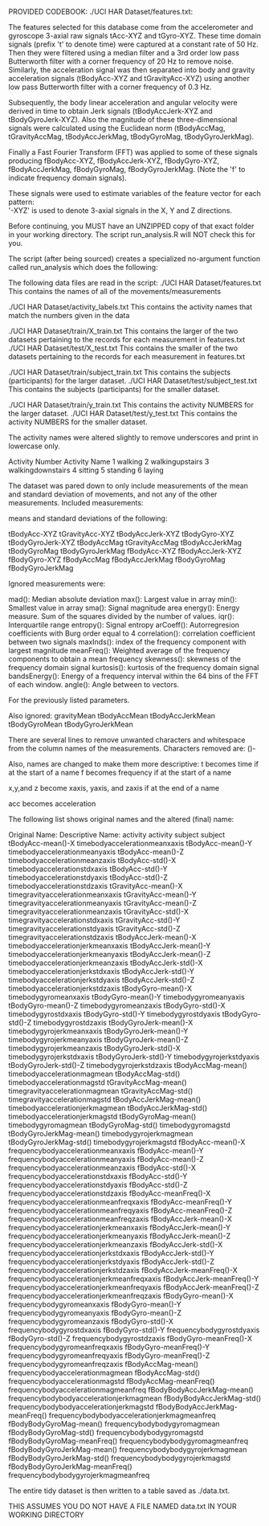 PROVIDED CODEBOOK: ./UCI HAR Dataset/features.txt:


The features selected for this database come from the accelerometer and gyroscope 3-axial raw signals tAcc-XYZ and tGyro-XYZ. These time domain signals (prefix 't' to denote time) were captured at a constant rate of 50 Hz. Then they were filtered using a median filter and a 3rd order low pass Butterworth filter with a corner frequency of 20 Hz to remove noise. Similarly, the acceleration signal was then separated into body and gravity acceleration signals (tBodyAcc-XYZ and tGravityAcc-XYZ) using another low pass Butterworth filter with a corner frequency of 0.3 Hz. 

Subsequently, the body linear acceleration and angular velocity were derived in time to obtain Jerk signals (tBodyAccJerk-XYZ and tBodyGyroJerk-XYZ). Also the magnitude of these three-dimensional signals were calculated using the Euclidean norm (tBodyAccMag, tGravityAccMag, tBodyAccJerkMag, tBodyGyroMag, tBodyGyroJerkMag). 

Finally a Fast Fourier Transform (FFT) was applied to some of these signals producing fBodyAcc-XYZ, fBodyAccJerk-XYZ, fBodyGyro-XYZ, fBodyAccJerkMag, fBodyGyroMag, fBodyGyroJerkMag. (Note the 'f' to indicate frequency domain signals). 

These signals were used to estimate variables of the feature vector for each pattern:  
'-XYZ' is used to denote 3-axial signals in the X, Y and Z directions.


Before continuing, you MUST have an UNZIPPED copy of that exact folder in your working directory.
The script run_analysis.R will NOT check this for you.

The script (after being sourced) creates a specialized no-argument function called run_analysis which does the following:

The following data files are read in the script:
./UCI HAR Dataset/features.txt				This contains the names of all of the movements/measurements

./UCI HAR Dataset/activity_labels.txt		This contains the activity names that match the numbers given in the data

./UCI HAR Dataset/train/X_train.txt			This contains the larger of the two datasets pertaining to the records for each measurement in features.txt
./UCI HAR Dataset/test/X_test.txt			This contains the smaller of the two datasets pertaining to the records for each measurement in features.txt

./UCI HAR Dataset/train/subject_train.txt	This contains the subjects (participants) for the larger dataset.
./UCI HAR Dataset/test/subject_test.txt		This contains the subjects (participants) for the smaller dataset.

./UCI HAR Dataset/train/y_train.txt			This contains the activity NUMBERS for the larger dataset.
./UCI HAR Dataset/test/y_test.txt			This contains the activity NUMBERS for the smaller dataset.


The activity names were altered slightly to remove underscores and print in lowercase only.

Activity Number		Activity Name
1           		walking
2  					walkingupstairs
3  					walkingdownstairs
4 					sitting
5  					standing
6  		            laying		

The dataset was pared down to only include measurements of the mean and standard deviation of movements, and not
any of the other measurements. 
Included measurements:

means and standard deviations of the following:

tBodyAcc-XYZ
tGravityAcc-XYZ
tBodyAccJerk-XYZ
tBodyGyro-XYZ
tBodyGyroJerk-XYZ
tBodyAccMag
tGravityAccMag
tBodyAccJerkMag
tBodyGyroMag
tBodyGyroJerkMag
fBodyAcc-XYZ
fBodyAccJerk-XYZ
fBodyGyro-XYZ
fBodyAccMag
fBodyAccJerkMag
fBodyGyroMag
fBodyGyroJerkMag


Ignored measurements were:

mad(): Median absolute deviation 
max(): Largest value in array
min(): Smallest value in array
sma(): Signal magnitude area
energy(): Energy measure. Sum of the squares divided by the number of values. 
iqr(): Interquartile range 
entropy(): Signal entropy
arCoeff(): Autorregresion coefficients with Burg order equal to 4
correlation(): correlation coefficient between two signals
maxInds(): index of the frequency component with largest magnitude
meanFreq(): Weighted average of the frequency components to obtain a mean frequency
skewness(): skewness of the frequency domain signal 
kurtosis(): kurtosis of the frequency domain signal 
bandsEnergy(): Energy of a frequency interval within the 64 bins of the FFT of each window.
angle(): Angle between to vectors.

For the previously listed parameters.


Also ignored:
gravityMean
tBodyAccMean
tBodyAccJerkMean
tBodyGyroMean
tBodyGyroJerkMean

There are several lines to remove unwanted characters and whitespace from the column names of the measurements.
Characters removed are: ()- 

Also, names are changed to make them more descriptive:
t becomes time if at the start of a name
f becomes frequency if at the start of a name 

x,y,and z become xaxis, yaxis, and zaxis if at the end of a name

acc becomes acceleration

The following list shows original names and the altered (final) name:


Original Name:					Descriptive Name:
activity						activity
subject							subject
tBodyAcc-mean()-X				timebodyaccelerationmeanxaxis
tBodyAcc-mean()-Y				timebodyaccelerationmeanyaxis
tBodyAcc-mean()-Z				timebodyaccelerationmeanzaxis
tBodyAcc-std()-X				timebodyaccelerationstdxaxis
tBodyAcc-std()-Y				timebodyaccelerationstdyaxis
tBodyAcc-std()-Z				timebodyaccelerationstdzaxis
tGravityAcc-mean()-X			timegravityaccelerationmeanxaxis
tGravityAcc-mean()-Y			timegravityaccelerationmeanyaxis
tGravityAcc-mean()-Z			timegravityaccelerationmeanzaxis
tGravityAcc-std()-X				timegravityaccelerationstdxaxis
tGravityAcc-std()-Y				timegravityaccelerationstdyaxis
tGravityAcc-std()-Z				timegravityaccelerationstdzaxis
tBodyAccJerk-mean()-X			timebodyaccelerationjerkmeanxaxis
tBodyAccJerk-mean()-Y			timebodyaccelerationjerkmeanyaxis
tBodyAccJerk-mean()-Z			timebodyaccelerationjerkmeanzaxis
tBodyAccJerk-std()-X			timebodyaccelerationjerkstdxaxis
tBodyAccJerk-std()-Y			timebodyaccelerationjerkstdyaxis
tBodyAccJerk-std()-Z			timebodyaccelerationjerkstdzaxis
tBodyGyro-mean()-X				timebodygyromeanxaxis
tBodyGyro-mean()-Y				timebodygyromeanyaxis
tBodyGyro-mean()-Z				timebodygyromeanzaxis
tBodyGyro-std()-X				timebodygyrostdxaxis
tBodyGyro-std()-Y				timebodygyrostdyaxis
tBodyGyro-std()-Z				timebodygyrostdzaxis
tBodyGyroJerk-mean()-X			timebodygyrojerkmeanxaxis
tBodyGyroJerk-mean()-Y			timebodygyrojerkmeanyaxis
tBodyGyroJerk-mean()-Z			timebodygyrojerkmeanzaxis
tBodyGyroJerk-std()-X			timebodygyrojerkstdxaxis
tBodyGyroJerk-std()-Y			timebodygyrojerkstdyaxis
tBodyGyroJerk-std()-Z			timebodygyrojerkstdzaxis
tBodyAccMag-mean()				timebodyaccelerationmagmean
tBodyAccMag-std()				timebodyaccelerationmagstd
tGravityAccMag-mean()			timegravityaccelerationmagmean
tGravityAccMag-std()			timegravityaccelerationmagstd
tBodyAccJerkMag-mean()			timebodyaccelerationjerkmagmean
tBodyAccJerkMag-std()			timebodyaccelerationjerkmagstd
tBodyGyroMag-mean()				timebodygyromagmean
tBodyGyroMag-std()				timebodygyromagstd
tBodyGyroJerkMag-mean()			timebodygyrojerkmagmean
tBodyGyroJerkMag-std()			timebodygyrojerkmagstd
fBodyAcc-mean()-X				frequencybodyaccelerationmeanxaxis
fBodyAcc-mean()-Y				frequencybodyaccelerationmeanyaxis
fBodyAcc-mean()-Z				frequencybodyaccelerationmeanzaxis
fBodyAcc-std()-X				frequencybodyaccelerationstdxaxis
fBodyAcc-std()-Y				frequencybodyaccelerationstdyaxis
fBodyAcc-std()-Z				frequencybodyaccelerationstdzaxis
fBodyAcc-meanFreq()-X			frequencybodyaccelerationmeanfreqxaxis
fBodyAcc-meanFreq()-Y			frequencybodyaccelerationmeanfreqyaxis
fBodyAcc-meanFreq()-Z			frequencybodyaccelerationmeanfreqzaxis
fBodyAccJerk-mean()-X			frequencybodyaccelerationjerkmeanxaxis
fBodyAccJerk-mean()-Y			frequencybodyaccelerationjerkmeanyaxis
fBodyAccJerk-mean()-Z			frequencybodyaccelerationjerkmeanzaxis
fBodyAccJerk-std()-X			frequencybodyaccelerationjerkstdxaxis
fBodyAccJerk-std()-Y			frequencybodyaccelerationjerkstdyaxis
fBodyAccJerk-std()-Z			frequencybodyaccelerationjerkstdzaxis
fBodyAccJerk-meanFreq()-X		frequencybodyaccelerationjerkmeanfreqxaxis
fBodyAccJerk-meanFreq()-Y		frequencybodyaccelerationjerkmeanfreqyaxis
fBodyAccJerk-meanFreq()-Z		frequencybodyaccelerationjerkmeanfreqzaxis
fBodyGyro-mean()-X				frequencybodygyromeanxaxis
fBodyGyro-mean()-Y				frequencybodygyromeanyaxis
fBodyGyro-mean()-Z				frequencybodygyromeanzaxis
fBodyGyro-std()-X				frequencybodygyrostdxaxis
fBodyGyro-std()-Y				frequencybodygyrostdyaxis
fBodyGyro-std()-Z				frequencybodygyrostdzaxis
fBodyGyro-meanFreq()-X			frequencybodygyromeanfreqxaxis
fBodyGyro-meanFreq()-Y			frequencybodygyromeanfreqyaxis
fBodyGyro-meanFreq()-Z			frequencybodygyromeanfreqzaxis
fBodyAccMag-mean()				frequencybodyaccelerationmagmean
fBodyAccMag-std()				frequencybodyaccelerationmagstd
fBodyAccMag-meanFreq()			frequencybodyaccelerationmagmeanfreq
fBodyBodyAccJerkMag-mean()		frequencybodybodyaccelerationjerkmagmean
fBodyBodyAccJerkMag-std()		frequencybodybodyaccelerationjerkmagstd
fBodyBodyAccJerkMag-meanFreq()	frequencybodybodyaccelerationjerkmagmeanfreq
fBodyBodyGyroMag-mean()			frequencybodybodygyromagmean
fBodyBodyGyroMag-std()			frequencybodybodygyromagstd
fBodyBodyGyroMag-meanFreq()		frequencybodybodygyromagmeanfreq
fBodyBodyGyroJerkMag-mean()		frequencybodybodygyrojerkmagmean
fBodyBodyGyroJerkMag-std()		frequencybodybodygyrojerkmagstd
fBodyBodyGyroJerkMag-meanFreq()	frequencybodybodygyrojerkmagmeanfreq

The entire tidy dataset is then written to a table saved as ./data.txt. 

THIS ASSUMES YOU DO NOT HAVE A FILE NAMED data.txt IN YOUR WORKING DIRECTORY



			